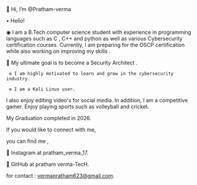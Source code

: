 👋 Hi, I’m @Pratham-verma

• Hello!

◉ I am a B.Tech computer science student with experience in programming languages such as C , C++ and 
    python as well as various Cybersecurity certification courses. Currently, I am preparing for the OSCP 
    certification while also working on improving  my skills .

🚀 My ultimate goal is to become a Security Architect .

     ≡ I am highly motivated to learn and grow in the cybersecurity industry.
     
     ≡ I am a Kali Linux user.
     
  I also enjoy editing video's for social media. In addition, I am a competitive gamer. 
  Enjoy playing sports such as volleyball and cricket.

My Graduation completed in 2026.

If you would like to connect with me,

you can find me , 

 🔗 Instagram at pratham_verma_17.
 
 🔗 GitHub at pratham verma-TecH.
 
for contact : vermapratham623@gmail.com.
<!---
Pratham-verma/Pratham-verma is a ✨ special ✨ repository because its `README.md` (this file) appears on your GitHub profile.
You can click the Preview link to take a look at your changes.
--->
